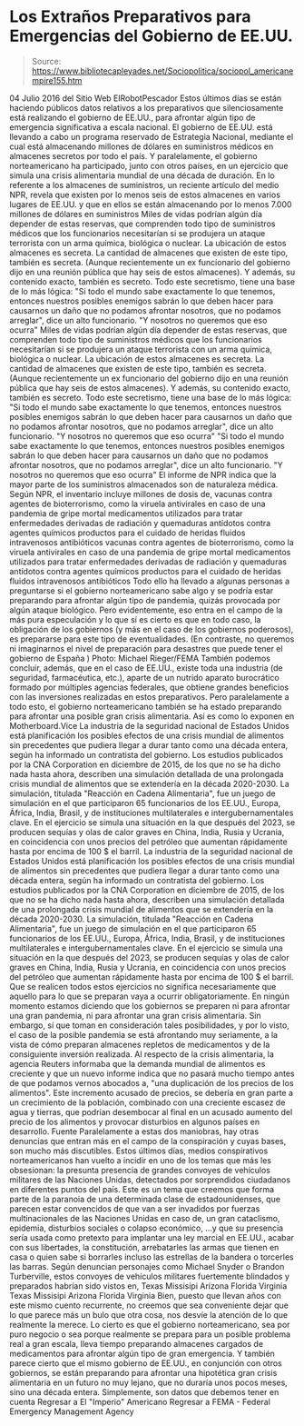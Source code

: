 # Los Extraños Preparativos para Emergencias del Gobierno de EE.UU.

> Source: https://www.bibliotecapleyades.net/Sociopolitica/sociopol_americanempire155.htm

04 Julio 2016
del Sitio Web ElRobotPescador
Estos últimos días se están haciendo públicos datos relativos a los preparativos que silenciosamente está realizando el gobierno de EE.UU., para afrontar algún tipo de emergencia significativa a escala nacional. El gobierno de EE.UU. está llevando a cabo un programa reservado de Estrategia Nacional, mediante el cual está almacenando millones de dólares en suministros médicos en almacenes secretos por todo el país. Y paralelamente, el gobierno norteamericano ha participado, junto con otros países, en un ejercicio que simula una crisis alimentaria mundial de una década de duración. En lo referente a los almacenes de suministros, un reciente artículo del medio NPR, revela que existen por lo menos seis de estos almacenes en varios lugares de EE.UU. y que en ellos se están almacenando por lo menos 7.000 millones de dólares en suministros
Miles de vidas podrían algún día depender de estas reservas, que comprenden todo tipo de suministros médicos que los funcionarios necesitarían si se produjera un ataque terrorista con un arma química, biológica o nuclear. La ubicación de estos almacenes es secreta. La cantidad de almacenes que existen de este tipo, también es secreta. (Aunque recientemente un ex funcionario del gobierno dijo en una reunión pública que hay seis de estos almacenes). Y además, su contenido exacto, también es secreto. Todo este secretismo, tiene una base de lo más lógica: "Si todo el mundo sabe exactamente lo que tenemos, entonces nuestros posibles enemigos sabrán lo que deben hacer para causarnos un daño que no podamos afrontar nosotros, que no podamos arreglar", dice un alto funcionario. "Y nosotros no queremos que eso ocurra"
Miles de vidas podrían algún día depender de estas reservas, que comprenden todo tipo de suministros médicos que los funcionarios necesitarían si se produjera un ataque terrorista con un arma química, biológica o nuclear. La ubicación de estos almacenes es secreta.
La cantidad de almacenes que existen de este tipo, también es secreta. (Aunque recientemente un ex funcionario del gobierno dijo en una reunión pública que hay seis de estos almacenes).
Y además, su contenido exacto, también es secreto.
Todo este secretismo, tiene una base de lo más lógica:
"Si todo el mundo sabe exactamente lo que tenemos, entonces nuestros posibles enemigos sabrán lo que deben hacer para causarnos un daño que no podamos afrontar nosotros, que no podamos arreglar", dice un alto funcionario. "Y nosotros no queremos que eso ocurra"
"Si todo el mundo sabe exactamente lo que tenemos, entonces nuestros posibles enemigos sabrán lo que deben hacer para causarnos un daño que no podamos afrontar nosotros, que no podamos arreglar", dice un alto funcionario.
"Y nosotros no queremos que eso ocurra"
El informe de NPR indica que la mayor parte de los suministros almacenados son de naturaleza médica.
Según NPR, el inventario incluye millones de dosis de,
vacunas contra agentes de bioterrorismo, como la viruela antivirales en caso de una pandemia de gripe mortal medicamentos utilizados para tratar enfermedades derivadas de radiación y quemaduras antídotos contra agentes químicos productos para el cuidado de heridas fluidos intravenosos antibióticos
vacunas contra agentes de bioterrorismo, como la viruela
antivirales en caso de una pandemia de gripe mortal
medicamentos utilizados para tratar enfermedades derivadas de radiación y quemaduras
antídotos contra agentes químicos
productos para el cuidado de heridas
fluidos intravenosos
antibióticos
Todo ello ha llevado a algunas personas a preguntarse si el gobierno norteamericano sabe algo y se podría estar preparando para afrontar algún tipo de pandemia, quizás provocada por algún ataque biológico. Pero evidentemente, eso entra en el campo de la más pura especulación y lo que sí es cierto es que en todo caso, la obligación de los gobiernos (y más en el caso de los gobiernos poderosos), es prepararse para este tipo de eventualidades. (En contraste, no queremos ni imaginarnos el nivel de preparación para desastres que puede tener el gobierno de España )
Photo: Michael Rieger/FEMA
También podemos concluir, además, que en el caso de EE.UU., existe toda una industria (de seguridad, farmacéutica, etc.), aparte de un nutrido aparato burocrático formado por múltiples agencias federales, que obtiene grandes beneficios con las inversiones realizadas en estos preparativos. Pero paralelamente a todo esto, el gobierno norteamericano también se ha estado preparando para afrontar una posible gran crisis alimentaria. Así es como lo exponen en Motherboard.Vice
La industria de la seguridad nacional de Estados Unidos está planificación los posibles efectos de una crisis mundial de alimentos sin precedentes que pudiera llegar a durar tanto como una década entera, según ha informado un contratista del gobierno. Los estudios publicados por la CNA Corporation en diciembre de 2015, de los que no se ha dicho nada hasta ahora, describen una simulación detallada de una prolongada crisis mundial de alimentos que se extendería en la década 2020-2030. La simulación, titulada "Reacción en Cadena Alimentaria", fue un juego de simulación en el que participaron 65 funcionarios de los EE.UU., Europa, África, India, Brasil, y de instituciones multilaterales e intergubernamentales clave. En el ejercicio se simula una situación en la que después del 2023, se producen sequías y olas de calor graves en China, India, Rusia y Ucrania, en coincidencia con unos precios del petróleo que aumentan rápidamente hasta por encima de 100 $ el barril.
La industria de la seguridad nacional de Estados Unidos está planificación los posibles efectos de una crisis mundial de alimentos sin precedentes que pudiera llegar a durar tanto como una década entera, según ha informado un contratista del gobierno. Los estudios publicados por la CNA Corporation en diciembre de 2015, de los que no se ha dicho nada hasta ahora, describen una simulación detallada de una prolongada crisis mundial de alimentos que se extendería en la década 2020-2030.
La simulación, titulada "Reacción en Cadena Alimentaria", fue un juego de simulación en el que participaron 65 funcionarios de los EE.UU., Europa, África, India, Brasil, y de instituciones multilaterales e intergubernamentales clave. En el ejercicio se simula una situación en la que después del 2023, se producen sequías y olas de calor graves en China, India, Rusia y Ucrania, en coincidencia con unos precios del petróleo que aumentan rápidamente hasta por encima de 100 $ el barril.
Que se realicen todos estos ejercicios no significa necesariamente que aquello para lo que se preparan vaya a ocurrir obligatoriamente.
En ningún momento estamos diciendo que los gobiernos se preparen ni para afrontar una gran pandemia, ni para afrontar una gran crisis alimentaria. Sin embargo, sí que toman en consideración tales posibilidades, y por lo visto, el caso de la posible pandemia se está afrontando muy seriamente, a la vista de cómo preparan almacenes repletos de medicamentos y de la consiguiente inversión realizada. Al respecto de la crisis alimentaria, la agencia Reuters informaba que la demanda mundial de alimentos es creciente y que un nuevo informe indica que no pasará mucho tiempo antes de que podamos vernos abocados a,
"una duplicación de los precios de los alimentos".
Este incremento acusado de precios, se debería en gran parte a un crecimiento de la población, combinado con una creciente escasez de agua y tierras, que podrían desembocar al final en un acusado aumento del precio de los alimentos y provocar disturbios en algunos países en desarrollo.
Fuente
Paralelamente a estas dos maniobras, hay otras denuncias que entran más en el campo de la conspiración y cuyas bases, son mucho más discutibles. Estos últimos días, medios conspirativos norteamericanos han vuelto a incidir en uno de los temas que más les obsesionan:
la presunta presencia de grandes convoyes de vehículos militares de las Naciones Unidas, detectados por sorprendidos ciudadanos en diferentes puntos del país.
Este es un tema que creemos que forma parte de la paranoia de una determinada clase de estadounidenses, que parecen estar convencidos de que van a ser invadidos por fuerzas multinacionales de las Naciones Unidas en caso de,
un gran cataclismo, epidemia, disturbios sociales o colapso económico,
...y que su presencia sería usada como pretexto para implantar una ley marcial en EE.UU., acabar con sus libertades, la constitución, arrebatarles las armas que tienen en casa o quien sabe si borrarles incluso las estrellas de la bandera o torcerles las barras. Según denuncian personajes como Michael Snyder o Brandon Turberville, estos convoyes de vehículos militares fuertemente blindados y preparados habrían sido vistos en,
Texas Missisipi Arizona Florida Virginia
Texas
Missisipi
Arizona
Florida
Virginia
Bien, puesto que llevan años con este mismo cuento recurrente, no creemos que sea conveniente dejar que lo que parece más un bulo que otra cosa, nos desvíe la atención de lo que realmente la merece. Lo cierto es que el gobierno norteamericano, sea por puro negocio o sea porque realmente se prepara para un posible problema real a gran escala, lleva tiempo preparando almacenes cargados de medicamentos para afrontar algún tipo de gran emergencia. Y también parece cierto que el mismo gobierno de EE.UU., en conjunción con otros gobiernos, se están preparando para afrontar una hipotética gran crisis alimentaria en un futuro no muy lejano, que no duraría unos pocos meses, sino una década entera. Simplemente, son datos que debemos tener en cuenta
Regresar a El "Imperio" Americano
Regresar a FEMA - Federal Emergency Management Agency
